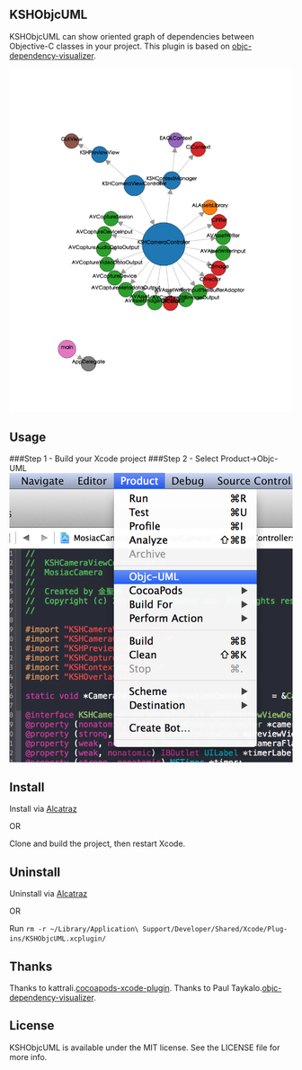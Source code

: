 ## KSHObjcUML
KSHObjcUML can show oriented graph of dependencies between Objective-C classes in your project.
This plugin is based on [objc-dependency-visualizer](https://github.com/PaulTaykalo/objc-dependency-visualizer).

![Example](KSHObjcUML.png)

## Usage
###Step 1 - Build your Xcode project
###Step 2 - Select Product->Objc-UML
![Screenshot](ScreenShot.png)


## Install

Install via [Alcatraz](http://alcatraz.io/)

OR

Clone and build the project, then restart Xcode.

## Uninstall

Uninstall via [Alcatraz](http://alcatraz.io/)

OR

Run `rm -r ~/Library/Application\ Support/Developer/Shared/Xcode/Plug-ins/KSHObjcUML.xcplugin/`

## Thanks
Thanks to kattrali.[cocoapods-xcode-plugin](https://github.com/kattrali/cocoapods-xcode-plugin).
Thanks to Paul Taykalo.[objc-dependency-visualizer](https://github.com/PaulTaykalo/objc-dependency-visualizer).

## License

KSHObjcUML is available under the MIT license. See the LICENSE file for more info.
